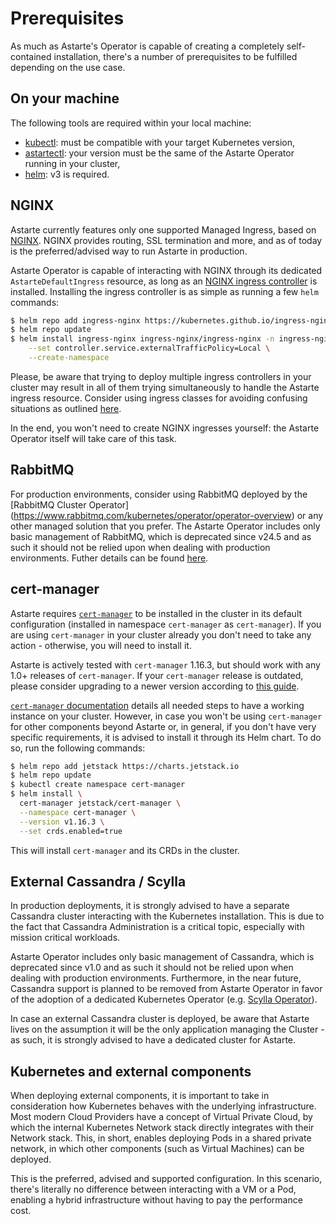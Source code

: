 # Prerequisites

As much as Astarte's Operator is capable of creating a completely self-contained installation,
there's a number of prerequisites to be fulfilled depending on the use case.

## On your machine

The following tools are required within your local machine:

- [kubectl](https://kubernetes.io/docs/tasks/tools/install-kubectl/): must be compatible with your
  target Kubernetes version,
- [astartectl](https://github.com/astarte-platform/astartectl): your version must be the same of the
  Astarte Operator running in your cluster,
- [helm](https://helm.sh/): v3 is required.

## NGINX

Astarte currently features only one supported Managed Ingress, based on
[NGINX](https://nginx.org/en/). NGINX provides routing, SSL termination and more,
and as of today is the preferred/advised way to run Astarte in production.

Astarte Operator is capable of interacting with NGINX through its dedicated
`AstarteDefaultIngress` resource, as long as an [NGINX ingress
controller](https://kubernetes.github.io/ingress-nginx/) is installed. Installing the ingress
controller is as simple as running a few `helm` commands:
```bash
$ helm repo add ingress-nginx https://kubernetes.github.io/ingress-nginx
$ helm repo update
$ helm install ingress-nginx ingress-nginx/ingress-nginx -n ingress-nginx \
    --set controller.service.externalTrafficPolicy=Local \
    --create-namespace
```

Please, be aware that trying to deploy multiple ingress controllers in your cluster may result in all
of them trying simultaneously to handle the Astarte ingress resource. Consider using ingress classes
for avoiding confusing situations as outlined
[here](https://kubernetes.github.io/ingress-nginx/user-guide/multiple-ingress/).

In the end, you won't need to create NGINX ingresses yourself: the Astarte Operator itself will take
care of this task.

## RabbitMQ

For production environments, consider using RabbitMQ deployed by the [RabbitMQ Cluster Operator]
(https://www.rabbitmq.com/kubernetes/operator/operator-overview) or any other managed solution that 
you prefer. The Astarte Operator includes only basic management of RabbitMQ, which is deprecated since 
v24.5 and as such it should not be relied upon when dealing with production environments. Futher details 
can be found [here](https://github.com/astarte-platform/astarte-kubernetes-operator/issues/287).

## cert-manager

Astarte requires [`cert-manager`](https://cert-manager.io/) to be installed in the cluster in its
default configuration (installed in namespace `cert-manager` as `cert-manager`). If you are using
`cert-manager` in your cluster already you don't need to take any action - otherwise, you will need
to install it.

Astarte is actively tested with `cert-manager` 1.16.3, but should work with any 1.0+ releases of
`cert-manager`. If your `cert-manager` release is outdated, please consider upgrading to a newer
version according to [this guide](https://cert-manager.io/docs/installation/upgrading/).

[`cert-manager` documentation](https://cert-manager.io/docs/installation/) details all needed steps
to have a working instance on your cluster. However, in case you won't be using `cert-manager` for
other components beyond Astarte or, in general, if you don't have very specific requirements, it is
advised to install it through its Helm chart. To do so, run the following commands:

```bash
$ helm repo add jetstack https://charts.jetstack.io
$ helm repo update
$ kubectl create namespace cert-manager
$ helm install \
  cert-manager jetstack/cert-manager \
  --namespace cert-manager \
  --version v1.16.3 \
  --set crds.enabled=true
```

This will install `cert-manager` and its CRDs in the cluster.

## External Cassandra / Scylla

In production deployments, it is strongly advised to have a separate Cassandra cluster interacting
with the Kubernetes installation. This is due to the fact that Cassandra Administration is a
critical topic, especially with mission critical workloads.

Astarte Operator includes only basic management of Cassandra, which is deprecated since v1.0 and as
such it should not be relied upon when dealing with production environments. Furthermore, in the
near future, Cassandra support is planned to be removed from Astarte Operator in favor of the
adoption of a dedicated Kubernetes Operator (e.g. [Scylla
Operator](https://operator.docs.scylladb.com/stable/generic.html)).

In case an external Cassandra cluster is deployed, be aware that Astarte lives on the assumption it
will be the only application managing the Cluster - as such, it is strongly advised to have a
dedicated cluster for Astarte.

## Kubernetes and external components

When deploying external components, it is important to take in consideration how Kubernetes behaves
with the underlying infrastructure. Most modern Cloud Providers have a concept of Virtual Private
Cloud, by which the internal Kubernetes Network stack directly integrates with their Network stack.
This, in short, enables deploying Pods in a shared private network, in which other components (such
as Virtual Machines) can be deployed.

This is the preferred, advised and supported configuration. In this scenario, there's literally no
difference between interacting with a VM or a Pod, enabling a hybrid infrastructure without having
to pay the performance cost.
